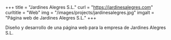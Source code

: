 +++
title = "Jardines Alegres S.L."
curl = "https://jardinesalegres.com"
curltitle = "Web"
img = "/images/projects/jardinesalegres.jpg"
imgalt = "Página web de Jardines Alegres S.L."
+++

Diseño y desarrollo de una página web para la empresa de Jardines Alegres S.L.